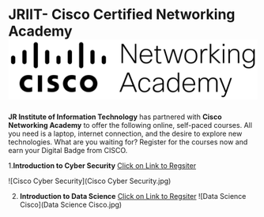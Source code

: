 # JRIIT- Cisco Certified Networking Academy  ![Cisco Logo](Cisco-Networking-Academy-Lockup-BLK.png)
**JR Institute of Information Technology** has partnered with **Cisco Networking Academy** to offer the following online, self-paced courses. All you need is a laptop, internet connection, and the desire to explore new technologies. What are you waiting for? Register for the courses now and earn your Digital Badge from CISCO.

1.**Introduction to Cyber Security** [Click on Link to Regsiter](https://skillsforall.com/course/introduction-to-cybersecurity?courseLang=en-US&instance_id=8d91886e-bc09-49ca-b0af-1bb816d49a00)

![Cisco Cyber Security](Cisco Cyber Security.jpg)


2. **Introduction to Data Science** [Click on Link to Regsiter](https://skillsforall.com/course/introduction-data-science?courseLang=en-US&instance_id=61f18b95-945c-45d0-87e5-0d47bd241059)
![Data Science Cisco](Data Science Cisco.jpg)

